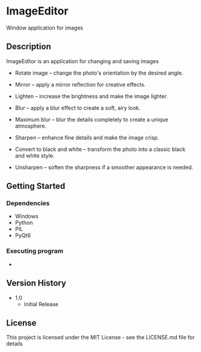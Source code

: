 # ImageEditor

Window application for images

## Description

ImageEditor is an application for changing and saving images

- Rotate image – change the photo's orientation by the desired angle.  


- Mirror – apply a mirror reflection for creative effects.  


- Lighten – increase the brightness and make the image lighter. 


- Blur – apply a blur effect to create a soft, airy look.  


- Maximum blur – blur the details completely to create a unique atmosphere.  


- Sharpen – enhance fine details and make the image crisp.  


- Convert to black and white – transform the photo into a classic black and white style. 


- Unsharpen – soften the sharpness if a smoother appearance is needed.


## Getting Started

### Dependencies

* Windows 
* Python
* PIL
* PyQt6


### Executing program

* 


## Version History

* 1.0
    * Initial Release

## License

This project is licensed under the MIT License - see the LICENSE.md file for details
